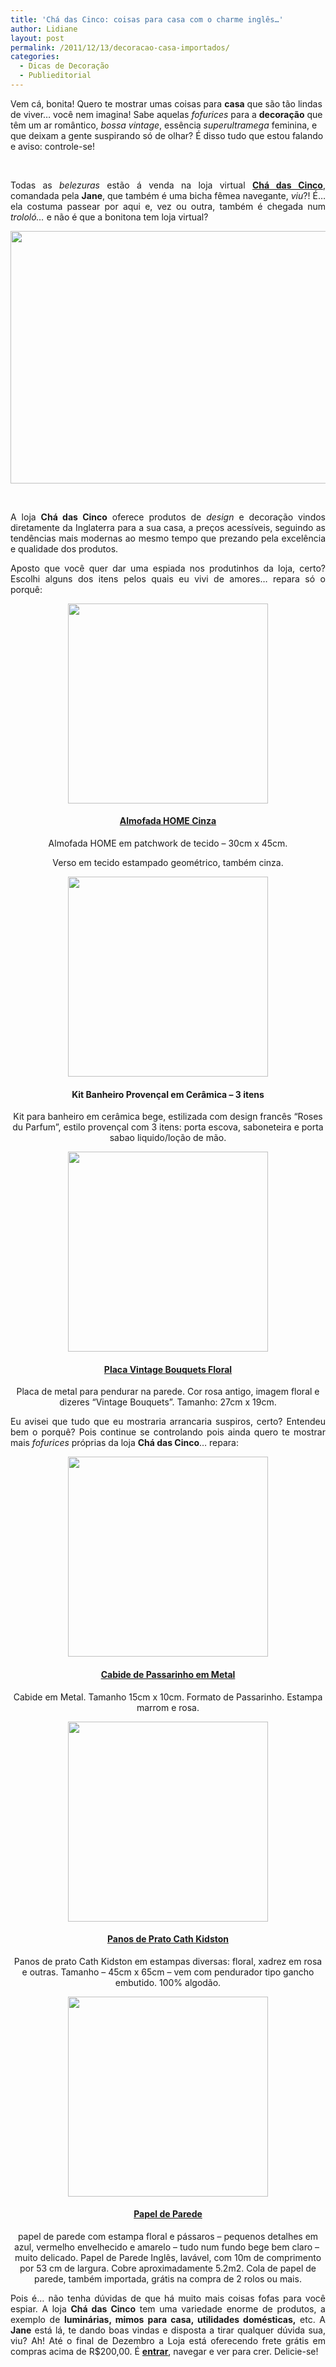 ```yaml
---
title: 'Chá das Cinco: coisas para casa com o charme inglês…'
author: Lidiane
layout: post
permalink: /2011/12/13/decoracao-casa-importados/
categories:
  - Dicas de Decoração
  - Publieditorial
---
```

Vem cá, bonita! Quero te mostrar umas coisas para **casa** que são tão lindas de viver… você nem imagina! Sabe aquelas _fofurices_ para a **decoração** que têm um ar romântico, _bossa vintage_, essência _superultramega_ feminina, e que deixam a gente suspirando só de olhar? É disso tudo que estou falando e aviso: controle-se!

&nbsp;

<p align="justify">
  Todas as <em>belezuras</em> estão á venda na loja virtual <strong><a href="http://www.lojachadascinco.com.br/" target="_blank" rel="noopener noreferrer">Chá das Cinco</a></strong>, comandada pela <strong>Jane</strong>, que também é uma bicha fêmea navegante, <em>viu</em>?! É… ela costuma passear por aqui e, vez ou outra, também é chegada num <em>trololó…</em> e<em> </em>não é que a bonitona tem loja virtual?
</p>

<!--more-->

<p align="center">
  <a href="https://www.trololodemulher.com.br/2011/12/Chá-das-Cinco.jpg"><img class="alignnone size-full wp-image-8323" title="Chá das Cinco" src="https://www.trololodemulher.com.br/2011/12/Chá-das-Cinco.jpg" alt="" width="600" height="404" /></a>
</p>

&nbsp;

<p align="justify">
  A loja <strong>Chá das Cinco</strong> oferece produtos de <em>design</em> e decoração vindos diretamente da Inglaterra para a sua casa, a preços acessíveis, seguindo as tendências mais modernas ao mesmo tempo que prezando pela excelência e qualidade dos produtos.
</p>

<p align="justify">
  Aposto que você quer dar uma espiada nos produtinhos da loja, certo? Escolhi alguns dos itens pelos quais eu vivi de amores… repara só o porquê:
</p>

<p align="center">
  <a href="https://www.trololodemulher.com.br/2011/12/ALMOFADA-HOME-CINZA.jpg"><img class="alignnone size-full wp-image-8321" title="ALMOFADA HOME CINZA" src="https://www.trololodemulher.com.br/2011/12/ALMOFADA-HOME-CINZA.jpg" alt="" width="320" height="320" /></a>
</p>

<h4 align="center">
  <strong><a href="http://www.lojachadascinco.com.br/almofada-home-cinza_119xJM" target="_blank" rel="noopener noreferrer">Almofada HOME Cinza</a></strong>
</h4>

<p align="center">
  Almofada HOME em patchwork de tecido &#8211; 30cm x 45cm.
</p>

<p align="center">
  Verso em tecido estampado geométrico, também cinza.
</p>

<p align="center">
  <a href="https://www.trololodemulher.com.br/2011/12/KIT-BANHEIRO-PROVENCAL-CERAMICA.jpg"><img class="alignnone size-full wp-image-8326" title="KIT BANHEIRO PROVENCAL CERAMICA" src="https://www.trololodemulher.com.br/2011/12/KIT-BANHEIRO-PROVENCAL-CERAMICA.jpg" alt="" width="320" height="320" /></a>
</p>

<h4 align="center">
  <strong>Kit Banheiro Provençal em Cerâmica &#8211; 3 itens</strong>
</h4>

<p align="center">
  Kit para banheiro em cerâmica bege, estilizada com design francês &#8220;Roses du Parfum&#8221;, estilo provençal com 3 itens: porta escova, saboneteira e porta sabao liquido/loção de mão.
</p>

<p align="center">
  <a href="https://www.trololodemulher.com.br/2011/12/PLACA-VINTAGE-BOUQUETS-FLORAL.jpg"><img class="alignnone size-full wp-image-8329" title="PLACA VINTAGE BOUQUETS FLORAL" src="https://www.trololodemulher.com.br/2011/12/PLACA-VINTAGE-BOUQUETS-FLORAL.jpg" alt="" width="320" height="320" /></a>
</p>

<h4 align="center">
  <strong><a href="http://www.lojachadascinco.com.br/placa-vintage-bouquets-floral_56xJM" target="_blank" rel="noopener noreferrer">Placa Vintage Bouquets Floral</a></strong>
</h4>

<p align="center">
  Placa de metal para pendurar na parede. Cor rosa antigo, imagem floral e dizeres “Vintage Bouquets”. Tamanho: 27cm x 19cm.
</p>

<p align="justify">
  Eu avisei que tudo que eu mostraria arrancaria suspiros, certo? Entendeu bem o porquê? Pois continue se controlando pois ainda quero te mostrar mais <em>fofurices </em>próprias da loja <strong>Chá das Cinco</strong>… repara:
</p>

<p align="center">
  <a href="https://www.trololodemulher.com.br/2011/12/CABIDE-PASSARINHO-METAL.jpg"><img class="alignnone size-full wp-image-8322" title="CABIDE PASSARINHO METAL" src="https://www.trololodemulher.com.br/2011/12/CABIDE-PASSARINHO-METAL.jpg" alt="" width="320" height="320" /></a>
</p>

<h4 align="center">
  <strong><a href="http://www.lojachadascinco.com.br/cabide-de-passarinho-em-metal_126xJM" target="_blank" rel="noopener noreferrer">Cabide de Passarinho em Metal</a></strong>
</h4>

<p align="center">
  Cabide em Metal. Tamanho 15cm x 10cm. Formato de Passarinho. Estampa marrom e rosa.
</p>

<p align="center">
  <a href="https://www.trololodemulher.com.br/2011/12/PANOS-DE-PRATO-CATH-KIDSTON.jpg"><img class="alignnone size-full wp-image-8327" title="PANOS DE PRATO CATH KIDSTON" src="https://www.trololodemulher.com.br/2011/12/PANOS-DE-PRATO-CATH-KIDSTON.jpg" alt="" width="320" height="320" /></a>
</p>

<h4 align="center">
  <strong><a href="http://www.lojachadascinco.com.br/panos-de-prato-cath-kidston_120xJM" target="_blank" rel="noopener noreferrer">Panos de Prato Cath Kidston</a></strong>
</h4>

<p align="center">
  Panos de prato Cath Kidston em estampas diversas: floral, xadrez em rosa e outras. Tamanho &#8211; 45cm x 65cm &#8211; vem com pendurador tipo gancho embutido. 100% algodão.
</p>

<p align="center">
  <a href="https://www.trololodemulher.com.br/2011/12/PAPEL-DE-PAREDE.jpg"><img class="alignnone size-full wp-image-8328" title="PAPEL DE PAREDE" src="https://www.trololodemulher.com.br/2011/12/PAPEL-DE-PAREDE.jpg" alt="" width="320" height="320" /></a>
</p>

<h4 align="center">
  <strong><a href="http://www.lojachadascinco.com.br/papel-de-parede_49xJM" target="_blank" rel="noopener noreferrer">Papel de Parede</a></strong>
</h4>

<p align="center">
  papel de parede com estampa floral e pássaros &#8211; pequenos detalhes em azul, vermelho envelhecido e amarelo &#8211; tudo num fundo bege bem claro &#8211;  muito delicado. Papel de Parede Inglês, lavável, com 10m de comprimento por 53 cm de largura. Cobre aproximadamente 5.2m2. Cola de papel de parede, também importada, grátis na compra de 2 rolos ou mais.
</p>

<p align="justify">
  Pois é… não tenha dúvidas de que há muito mais coisas fofas para você espiar. A loja <strong>Chá das Cinco</strong> tem uma variedade enorme de produtos, a exemplo de <strong>luminárias, mimos para casa, utilidades domésticas,</strong> etc. A <strong>Jane</strong> está lá, te dando boas vindas e disposta a tirar qualquer dúvida sua, viu? Ah! Até o final de Dezembro a Loja está oferecendo frete grátis em compras acima de R$200,00. É <strong><a href="http://www.lojachadascinco.com.br/" target="_blank" rel="noopener noreferrer">entrar</a></strong>, navegar e ver para crer. Delicie-se!
</p>